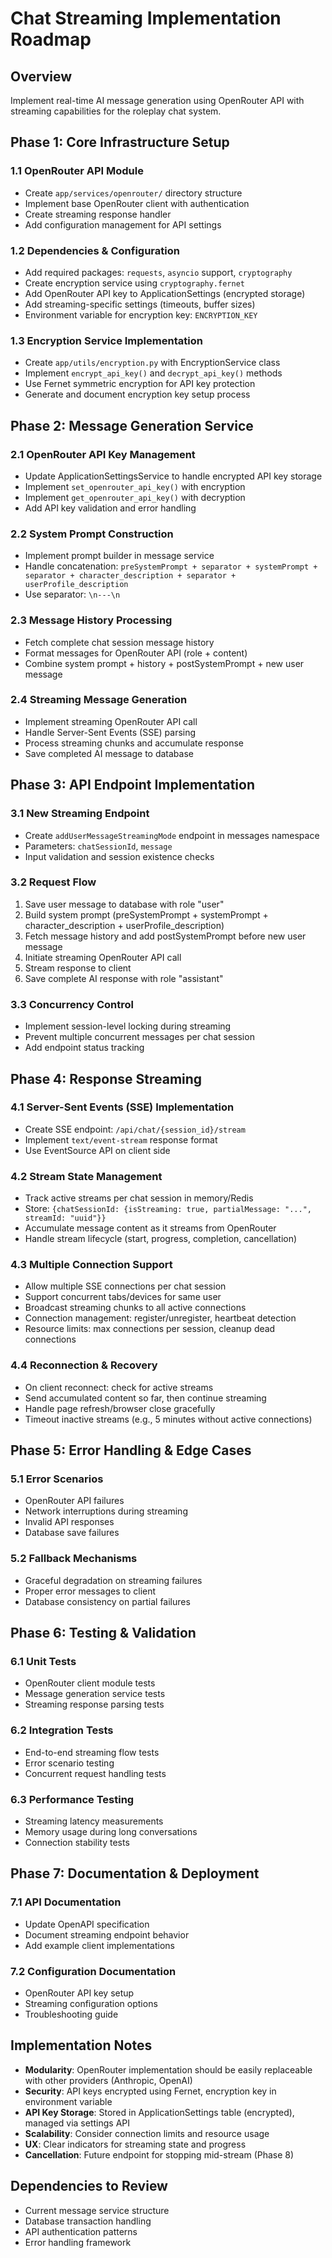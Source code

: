 # Chat Streaming Implementation Roadmap

## Overview
Implement real-time AI message generation using OpenRouter API with streaming capabilities for the roleplay chat system.

## Phase 1: Core Infrastructure Setup

### 1.1 OpenRouter API Module
- Create `app/services/openrouter/` directory structure
- Implement base OpenRouter client with authentication
- Create streaming response handler
- Add configuration management for API settings

### 1.2 Dependencies & Configuration
- Add required packages: `requests`, `asyncio` support, `cryptography`
- Create encryption service using `cryptography.fernet`
- Add OpenRouter API key to ApplicationSettings (encrypted storage)
- Add streaming-specific settings (timeouts, buffer sizes)
- Environment variable for encryption key: `ENCRYPTION_KEY`

### 1.3 Encryption Service Implementation
- Create `app/utils/encryption.py` with EncryptionService class
- Implement `encrypt_api_key()` and `decrypt_api_key()` methods
- Use Fernet symmetric encryption for API key protection
- Generate and document encryption key setup process

## Phase 2: Message Generation Service

### 2.1 OpenRouter API Key Management
- Update ApplicationSettingsService to handle encrypted API key storage
- Implement `set_openrouter_api_key()` with encryption
- Implement `get_openrouter_api_key()` with decryption
- Add API key validation and error handling

### 2.2 System Prompt Construction
- Implement prompt builder in message service
- Handle concatenation: `preSystemPrompt + separator + systemPrompt + separator + character_description + separator + userProfile_description`
- Use separator: `\n---\n`

### 2.3 Message History Processing
- Fetch complete chat session message history
- Format messages for OpenRouter API (role + content)
- Combine system prompt + history + postSystemPrompt + new user message

### 2.4 Streaming Message Generation
- Implement streaming OpenRouter API call
- Handle Server-Sent Events (SSE) parsing
- Process streaming chunks and accumulate response
- Save completed AI message to database

## Phase 3: API Endpoint Implementation

### 3.1 New Streaming Endpoint
- Create `addUserMessageStreamingMode` endpoint in messages namespace
- Parameters: `chatSessionId`, `message`
- Input validation and session existence checks

### 3.2 Request Flow
1. Save user message to database with role "user"
2. Build system prompt (preSystemPrompt + systemPrompt + character_description + userProfile_description)
3. Fetch message history and add postSystemPrompt before new user message
4. Initiate streaming OpenRouter API call
5. Stream response to client
6. Save complete AI response with role "assistant"

### 3.3 Concurrency Control
- Implement session-level locking during streaming
- Prevent multiple concurrent messages per chat session
- Add endpoint status tracking

## Phase 4: Response Streaming

### 4.1 Server-Sent Events (SSE) Implementation
- Create SSE endpoint: `/api/chat/{session_id}/stream`
- Implement `text/event-stream` response format
- Use EventSource API on client side

### 4.2 Stream State Management
- Track active streams per chat session in memory/Redis
- Store: `{chatSessionId: {isStreaming: true, partialMessage: "...", streamId: "uuid"}}`
- Accumulate message content as it streams from OpenRouter
- Handle stream lifecycle (start, progress, completion, cancellation)

### 4.3 Multiple Connection Support
- Allow multiple SSE connections per chat session
- Support concurrent tabs/devices for same user
- Broadcast streaming chunks to all active connections
- Connection management: register/unregister, heartbeat detection
- Resource limits: max connections per session, cleanup dead connections

### 4.4 Reconnection & Recovery
- On client reconnect: check for active streams
- Send accumulated content so far, then continue streaming
- Handle page refresh/browser close gracefully
- Timeout inactive streams (e.g., 5 minutes without active connections)

## Phase 5: Error Handling & Edge Cases

### 5.1 Error Scenarios
- OpenRouter API failures
- Network interruptions during streaming
- Invalid API responses
- Database save failures

### 5.2 Fallback Mechanisms
- Graceful degradation on streaming failures
- Proper error messages to client
- Database consistency on partial failures

## Phase 6: Testing & Validation

### 6.1 Unit Tests
- OpenRouter client module tests
- Message generation service tests
- Streaming response parsing tests

### 6.2 Integration Tests
- End-to-end streaming flow tests
- Error scenario testing
- Concurrent request handling tests

### 6.3 Performance Testing
- Streaming latency measurements
- Memory usage during long conversations
- Connection stability tests

## Phase 7: Documentation & Deployment

### 7.1 API Documentation
- Update OpenAPI specification
- Document streaming endpoint behavior
- Add example client implementations

### 7.2 Configuration Documentation
- OpenRouter API key setup
- Streaming configuration options
- Troubleshooting guide

## Implementation Notes

- **Modularity**: OpenRouter implementation should be easily replaceable with other providers (Anthropic, OpenAI)
- **Security**: API keys encrypted using Fernet, encryption key in environment variable
- **API Key Storage**: Stored in ApplicationSettings table (encrypted), managed via settings API
- **Scalability**: Consider connection limits and resource usage
- **UX**: Clear indicators for streaming state and progress
- **Cancellation**: Future endpoint for stopping mid-stream (Phase 8)

## Dependencies to Review
- Current message service structure
- Database transaction handling
- API authentication patterns
- Error handling framework
